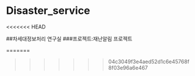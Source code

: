 # Disaster_service
<<<<<<< HEAD

##차세대정보처리 연구실
###프로젝트:재난알림 프로젝트

=======
>>>>>>> 04c3049f3e4aed52d1c6e45768f8f03e96a6e467

